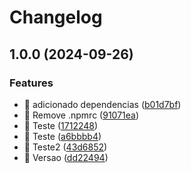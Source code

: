 # Changelog

## 1.0.0 (2024-09-26)


### Features

* 🎸 adicionado dependencias ([b01d7bf](https://github.com/magazord-plataforma/falcon-v2/commit/b01d7bf0c8bb73b64914a0f57c80fab9f3b0d579))
* 🎸 Remove .npmrc ([91071ea](https://github.com/magazord-plataforma/falcon-v2/commit/91071eac870b0246dfadf3c56bd3df633e1310d0))
* 🎸 Teste ([1712248](https://github.com/magazord-plataforma/falcon-v2/commit/171224892e06641f61f8168b98e57bf3196f91fb))
* 🎸 Teste ([a6bbbb4](https://github.com/magazord-plataforma/falcon-v2/commit/a6bbbb47202d7c039e801747620da836601b651f))
* 🎸 Teste2 ([43d6852](https://github.com/magazord-plataforma/falcon-v2/commit/43d6852004fdac5cf1b5d54f867404c2051bfb4d))
* 🎸 Versao ([dd22494](https://github.com/magazord-plataforma/falcon-v2/commit/dd224940db19d193ef09492274bdc79571f23d55))
